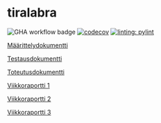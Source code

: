 # tiralabra

![GHA workflow badge](https://github.com/hartonenolli/ohtu_miniprojekti/workflows/CI/badge.svg)
[![codecov](https://codecov.io/gh/katajak/tiralabra/branch/main/graph/badge.svg?token=RA4XTDM68I)](https://codecov.io/gh/katajak/tiralabra)
[![linting: pylint](https://img.shields.io/badge/linting-pylint-yellowgreen)](https://github.com/PyCQA/pylint)

[Määrittelydokumentti](https://github.com/katajak/tiralabra/blob/main/dokumentaatio/maarittelydokumentti.md)

[Testausdokumentti](https://github.com/katajak/tiralabra/blob/main/dokumentaatio/testausdokumentti.md)

[Toteutusdokumentti](https://github.com/katajak/tiralabra/blob/main/dokumentaatio/toteutusdokumentti.md)

[Viikkoraportti 1](https://github.com/katajak/tiralabra/blob/main/dokumentaatio/viikkoraportit/viikkoraportti1.md)

[Viikkoraportti 2](https://github.com/katajak/tiralabra/blob/main/dokumentaatio/viikkoraportit/viikkoraportti2.md)

[Viikkoraportti 3](https://github.com/katajak/tiralabra/blob/main/dokumentaatio/viikkoraportit/viikkoraportti3.md)
